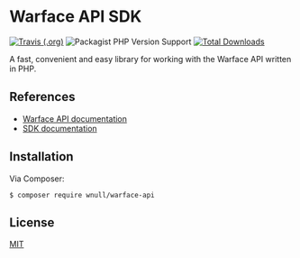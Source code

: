 # Warface API SDK

[![Travis (.org)](https://img.shields.io/travis/wnull/warface-api)](https://travis-ci.com/wnull/warface-api) 
![Packagist PHP Version Support](https://img.shields.io/packagist/php-v/wnull/warface-api) 
[![Total Downloads](http://poser.pugx.org/wnull/warface-api/downloads)](https://packagist.org/packages/wnull/warface-api)

A fast, convenient and easy library for working with the Warface API written in PHP.

## References

- [Warface API documentation](https://ru.warface.com/wiki/index.php/API)
- [SDK documentation](/)

## Installation

Via Composer:

```shell
$ composer require wnull/warface-api
```

## License

[MIT](LICENSE)

